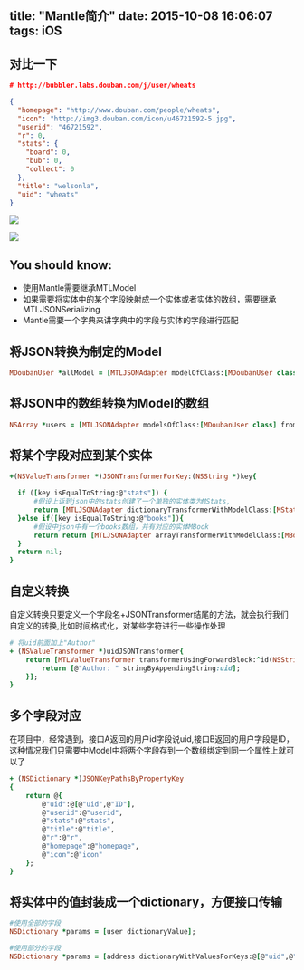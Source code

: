 title: "Mantle简介"
date: 2015-10-08 16:06:07
tags: iOS
---

## 对比一下
```json
# http://bubbler.labs.douban.com/j/user/wheats

{
  "homepage": "http://www.douban.com/people/wheats",
  "icon": "http://img3.douban.com/icon/u46721592-5.jpg",
  "userid": "46721592",
  "r": 0,
  "stats": {
    "board": 0,
    "bub": 0,
    "collect": 0
  },
  "title": "welsonla",
  "uid": "wheats"
}

```

![](http://ww1.sinaimg.cn/large/6e8de9dbjw1ewtvrr4eyjj20gp0eqjvh.jpg)

![](http://ww1.sinaimg.cn/large/6e8de9dbjw1ewtvsjo0s6j20go0f7whk.jpg)


## You should know:

- 使用Mantle需要继承MTLModel
- 如果需要将实体中的某个字段映射成一个实体或者实体的数组，需要继承MTLJSONSerializing
- Mantle需要一个字典来讲字典中的字段与实体的字段进行匹配

## 将JSON转换为制定的Model

```ruby
MDoubanUser *allModel = [MTLJSONAdapter modelOfClass:[MDoubanUser class] fromJSONDictionary:rstlDict] error:nil]
```
  
## 将JSON中的数组转换为Model的数组

```ruby
NSArray *users = [MTLJSONAdapter modelsOfClass:[MDoubanUser class] fromJSONArray:userArray error:nil];
```

  
## 将某个字段对应到某个实体
```ruby
+(NSValueTransformer *)JSONTransformerForKey:(NSString *)key{

  if ([key isEqualToString:@"stats"]) {
      #假设上诉到json中的stats创建了一个单独的实体类为MStats,
      return [MTLJSONAdapter dictionaryTransformerWithModelClass:[MStats class]];
  }else if([key isEqualToString:@"books"]){
      #假设中json中有一个books数组，并有对应的实体MBook
      return return [MTLJSONAdapter arrayTransformerWithModelClass:[MBook class]];;
  }
  return nil;
}
```

## 自定义转换
自定义转换只要定义一个字段名+JSONTransformer结尾的方法，就会执行我们自定义的转换,比如时间格式化，对某些字符进行一些操作处理

```ruby
# 将uid前面加上"Author"
+ (NSValueTransformer *)uidJSONTransformer{
    return [MTLValueTransformer transformerUsingForwardBlock:^id(NSString *uid, BOOL *success, NSError *__autoreleasing *error) {
        return [@"Author: " stringByAppendingString:uid];
    }];
}
```

## 多个字段对应
在项目中，经常遇到，接口A返回的用户id字段说uid,接口B返回的用户字段是ID，这种情况我们只需要中Model中将两个字段存到一个数组绑定到同一个属性上就可以了

```ruby
+ (NSDictionary *)JSONKeyPathsByPropertyKey
{
    return @{
		@"uid":@[@"uid",@"ID"],
		@"userid":@"userid",
		@"stats":@"stats",
		@"title":@"title",
		@"r":@"r",
		@"homepage":@"homepage",
		@"icon":@"icon"
    };
}
```


## 将实体中的值封装成一个dictionary，方便接口传输

```ruby
#使用全部的字段
NSDictionary *params = [user dictionaryValue];

#使用部分的字段
NSDictionary *params = [address dictionaryWithValuesForKeys:@[@"uid",@"stats",@"homepage"]];
```